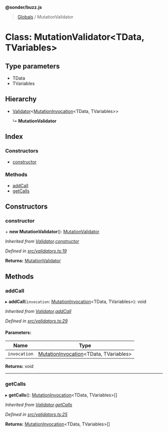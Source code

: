 **@sonder/buzz.js**

> [Globals](../README.md) / MutationValidator

# Class: MutationValidator\<**TData, TVariables**>

## Type parameters

- TData
- TVariables

## Hierarchy

- [Validator](validator.md)\<[MutationInvocation](../interfaces/mutationinvocation.md)\<TData, TVariables>>

  ↳ **MutationValidator**

## Index

### Constructors

- [constructor](mutationvalidator.md#constructor)

### Methods

- [addCall](mutationvalidator.md#addcall)
- [getCalls](mutationvalidator.md#getcalls)

## Constructors

### constructor

\+ **new MutationValidator**(): [MutationValidator](mutationvalidator.md)

_Inherited from [Validator](validator.md).[constructor](validator.md#constructor)_

_Defined in [src/validators.ts:19](https://github.com/Flatbook/buzz.js/blob/fad7f48/src/validators.ts#L19)_

**Returns:** [MutationValidator](mutationvalidator.md)

## Methods

### addCall

▸ **addCall**(`invocation`: [MutationInvocation](../interfaces/mutationinvocation.md)\<TData, TVariables>): void

_Inherited from [Validator](validator.md).[addCall](validator.md#addcall)_

_Defined in [src/validators.ts:29](https://github.com/Flatbook/buzz.js/blob/fad7f48/src/validators.ts#L29)_

#### Parameters:

| Name         | Type                                                                          |
| ------------ | ----------------------------------------------------------------------------- |
| `invocation` | [MutationInvocation](../interfaces/mutationinvocation.md)\<TData, TVariables> |

**Returns:** void

---

### getCalls

▸ **getCalls**(): [MutationInvocation](../interfaces/mutationinvocation.md)\<TData, TVariables>[]

_Inherited from [Validator](validator.md).[getCalls](validator.md#getcalls)_

_Defined in [src/validators.ts:25](https://github.com/Flatbook/buzz.js/blob/fad7f48/src/validators.ts#L25)_

**Returns:** [MutationInvocation](../interfaces/mutationinvocation.md)\<TData, TVariables>[]
